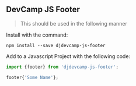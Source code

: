 ## DevCamp JS Footer

> This should be used in the following manner

Install with the command:

```
npm install --save djdevcamp-js-footer
```

Add to a Javascript Project with the following code:

```javascript
import {footer} from 'djdevcamp-js-footer';

footer{'Some Name'};
```